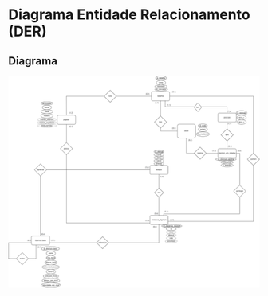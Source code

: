 # Diagrama Entidade Relacionamento (DER)

## Diagrama

![DER](/docs/modulo%201/SBD1-Modulo1-Digimon-DER.png?raw=true "DER")
